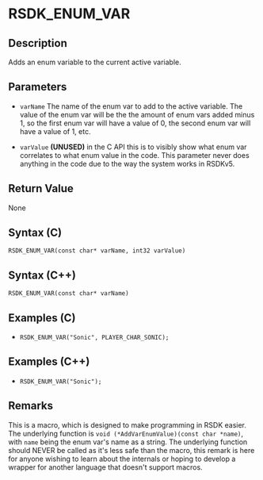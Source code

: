 # RSDK_ENUM_VAR

## Description
Adds an enum variable to the current active variable.

## Parameters

- `varName`
The name of the enum var to add to the active variable. The value of the enum var will be the the amount of enum vars added minus 1, so the first enum var will have a value of 0, the second enum var will have a value of 1, etc.

- `varValue`
**(UNUSED)** in the C API this is to visibly show what enum var correlates to what enum value in the code. This parameter never does anything in the code due to the way the system works in RSDKv5.

## Return Value
None

## Syntax (C)
```RSDK_ENUM_VAR(const char* varName, int32 varValue)```

## Syntax (C++)
```RSDK_ENUM_VAR(const char* varName)```

## Examples (C)
- ```RSDK_ENUM_VAR("Sonic", PLAYER_CHAR_SONIC);```

## Examples (C++)
- ```RSDK_ENUM_VAR("Sonic");```

## Remarks
This is a macro, which is designed to make programming in RSDK easier. The underlying function is `void (*AddVarEnumValue)(const char *name)`, with `name` being the enum var's name as a string. The underlying function should NEVER be called as it's less safe than the macro, this remark is here for anyone wishing to learn about the internals or hoping to develop a wrapper for another language that doesn't support macros.